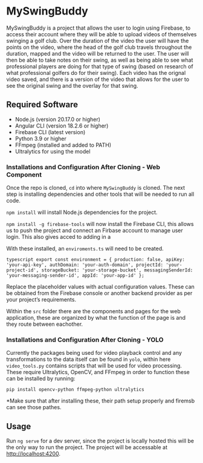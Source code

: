 # MySwingBuddy

MySwingBuddy is a project that allows the user to login using Firebase, to access their account where they will be able to upload videos of themselves swinging a golf club. Over the duration of the video the user will have the points on the video, where the head of the golf club travels throughout the duration, mapped and the video will be returned to the user. The user will then be able to take notes on their swing, as well as being able to see what professional players are doing for that type of swing (based on research of what professional golfers do for their swing). Each video has the orignal video saved, and there is a version of the video that allows for the user to see the original swing and the overlay for that swing. 


## Required Software
* Node.js (version 20.17.0 or higher)
* Angular CLI (version 18.2.6 or higher)
* Firebase CLI (latest version)
* Python 3.9 or higher
* FFmpeg (installed and added to PATH)
* Ultralytics for using the model

### Installations and Configuration After Cloning - Web Component
Once the repo is cloned, `cd` into where `MySwingBuddy` is cloned. The next step is installing dependencies and other tools that will be needed to run all code.

`npm install` will install Node.js dependencies for the project.

`npm install -g firebase-tools` will now install the Firebase CLI, this allows us to push the project and connect an Firbase account to manage user login. This also gives acced to adding in a 

With these installed, an `enviroments.ts` will need to be created.

```typescript export const environment = { production: false, apiKey: 'your-api-key', authDomain: 'your-auth-domain', projectId: 'your-project-id', storageBucket: 'your-storage-bucket', messagingSenderId: 'your-messaging-sender-id', appId: 'your-app-id' }; ```

Replace the placeholder values with actual configuration values. These can be obtained from the Firebase console or another backend provider as per your project’s requirements.

Within the `src` folder there are the components and pages for the web application, these are organized by what the function of the page is and they route between eachother.

### Installations and Configuration After Cloning - YOLO
Currently the packages being used for video playback control and any transformations to the data itself can be found in `yolo`, within here `video_tools.py` contains scripts that will be used for video processing. These require Ultralytics, OpenCV, and FFmpeg in order to function these can be installed by running:

`pip install opencv-python ffmpeg-python ultralytics`

*Make sure that after installing these, their path setup properly and firemsb can see those pathes.

## Usage

Run `ng serve` for a dev server, since the project is locally hosted this will be the only way to run the project. The project will be accessable at [http://localhost:4200](http://localhost:4200).